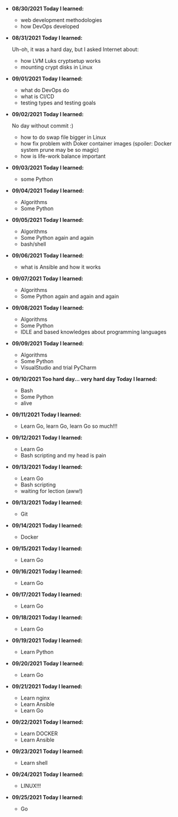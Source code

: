 

* **08/30/2021
    Today I learned:**
    * web development methodologies
    * how DevOps developed

* **08/31/2021
    Today I learned:**
    
    Uh-oh, it was a hard day, but I asked Internet about:
    * how LVM Luks cryptsetup works
    * mounting crypt disks in Linux

* **09/01/2021
    Today I learned:**
    
    * what do DevOps do
    * what is CI/CD
    * testing types and testing goals

* **09/02/2021
    Today I learned:**

    No day without commit :)
    * how to do swap file bigger in Linux
    * how fix problem with Doker container images (spoiler: Docker system prune may be so magic)
    * how is life-work balance important

* **09/03/2021
    Today I learned:**

    * some Python

* **09/04/2021
    Today I learned:**

    * Algorithms
    * Some Python 

* **09/05/2021
    Today I learned:**

    * Algorithms
    * Some Python again and again
    * bash/shell

* **09/06/2021
    Today I learned:**

    * what is Ansible and how it works
    
* **09/07/2021
    Today I learned:**

    * Algorithms
    * Some Python again and again and again

* **09/08/2021
    Today I learned:**

    * Algorithms
    * Some Python 
    * IDLE and based knowledges about programming languages

* **09/09/2021
    Today I learned:**

    * Algorithms
    * Some Python 
    * VisualStudio and trial PyCharm

* **09/10/2021
    Too hard day... very hard day
    Today I learned:**

    * Bash
    * Some Python 
    * alive

* **09/11/2021
    Today I learned:**

    * Learn Go, learn Go, learn Go so much!!!

* **09/12/2021
    Today I learned:**

    * Learn Go
    * Bash scripting and my head is pain

* **09/13/2021
    Today I learned:**

    * Learn Go
    * Bash scripting 
    * waiting for lection (aww!)

* **09/13/2021
    Today I learned:**

    * Git
 
 * **09/14/2021
    Today I learned:**

    * Docker

* **09/15/2021
    Today I learned:**

    * Learn Go

* **09/16/2021
    Today I learned:**

    * Learn Go

* **09/17/2021
    Today I learned:**

    * Learn Go

* **09/18/2021
    Today I learned:**

    * Learn Go

* **09/19/2021
    Today I learned:**

    * Learn Python


* **09/20/2021
    Today I learned:**

    * Learn Go

* **09/21/2021
    Today I learned:**

    * Learn nginx
    * Learn Ansible
    * Learn Go

* **09/22/2021
    Today I learned:**

    * Learn DOCKER
    * Learn Ansible
   
* **09/23/2021
    Today I learned:**

    * Learn shell

* **09/24/2021
    Today I learned:**

    * LINUX!!!

* **09/25/2021
    Today I learned:**

    * Go 
